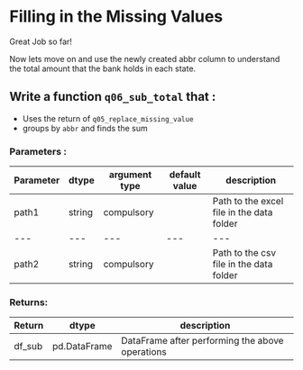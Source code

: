 # Filling in the Missing Values

Great Job so far!

Now lets move on and use the newly created abbr column to understand the total amount that the bank holds in each state.
 
  

## Write a function `q06_sub_total` that :
- Uses the return of `q05_replace_missing_value`  
- groups by `abbr` and finds the sum

### Parameters :
| Parameter | dtype | argument type | default value | description |
| --- | --- | --- | --- | --- |
| path1 | string | compulsory |  | Path to the excel file in the data folder|
| --- | --- | --- | --- | --- |
| path2 | string | compulsory |  | Path to the csv file in the data folder|
### Returns:
| Return | dtype | description |
| --- | --- | --- |
| df_sub| pd.DataFrame | DataFrame after performing the above operations|


